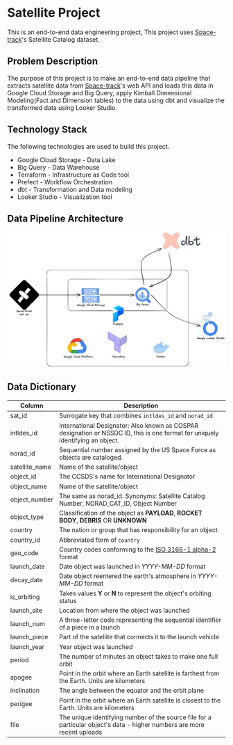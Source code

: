 # Satellite Project

This is an end-to-end data engineering project, This project uses [Space-track](https://www.space-track.org/)'s Satellite Catalog dataset.

## Problem Description

The purpose of this project is to make an end-to-end data pipeline that extracts satellite data from [Space-track](https://www.space-track.org/)'s web API and loads this data in Google Cloud Storage and Big Query, apply Kimball Dimensional Modeling(Fact and Dimension tables) to the data using dbt and visualize the transformed data using Looker Studio.

## Technology Stack

The following technologies are used to build this project.
- Google Cloud Storage - Data Lake
- Big Query - Data Warehouse
- Terraform - Infrastructure as Code tool
- Prefect - Workflow Orchestration
- dbt - Transformation and Data modeling
- Looker Studio - Visualization tool

## Data Pipeline Architecture
![data_pipeline_architecture.png](/images/Data_Pipeline_Architechture_small.png)

## Data Dictionary

| Column | Description |
|--|--|
| sat_id | Surrogate key that combines `intldes_id` and `norad_id` |
| intldes_id| International Designator: Also known as COSPAR designation or NSSDC ID, this is one format for uniquely identifying an object. |
| norad_id| Sequential number assigned by the US Space Force as objects are cataloged. |
| satellite_name| Name of the satellite/object |
| object_id | The CCSDS's name for International Designator |
| object_name | Name of the satellite/object |
| object_number | The same as norad_id. Synonyms: Satellite Catalog Number, NORAD_CAT_ID, Object Number |
| object_type | Classification of the object as **PAYLOAD**, **ROCKET BODY**, **DEBRIS** OR **UNKNOWN**  |
| country | The nation or group that has responsibility for an object |
| country_id | Abbreviated form of `country` |
| geo_code | Country codes conforming to the [ISO 3166-1 alpha-2](https://en.wikipedia.org/wiki/ISO_3166-1_alpha-2#Officially_assigned_code_elements) format |
| launch_date | Date object was launched in *YYYY-MM-DD* format |
| decay_date | Date object reentered the earth's atmosphere in *YYYY-MM-DD* format |
| is_orbiting | Takes values **Y** or **N** to represent the object's orbiting status|
| launch_site | Location from where the object was launched |
| launch_num | A three-letter code representing the sequential identifier of a piece in a launch |
| launch_piece | Part of the satellite that connects it to the launch vehicle |
| launch_year | Year object was launched |
| period | The number of minutes an object takes to make one full orbit |
| apogee | Point in the orbit where an Earth satellite is farthest from the Earth. Units are kilometers |
| inclination | The angle between the equator and the orbit plane |
| perigee | Point in the orbit where an Earth satellite is closest to the Earth. Units are kilometers |
| file | The unique identifying number of the source file for a particular object's data - higher numbers are more recent uploads |
